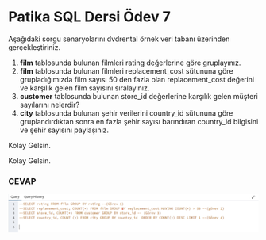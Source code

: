 # Patika SQL Dersi Ödev 7

Aşağıdaki sorgu senaryolarını dvdrental örnek veri tabanı üzerinden gerçekleştiriniz.

1. **film** tablosunda bulunan filmleri rating değerlerine göre gruplayınız.
2. **film** tablosunda bulunan filmleri replacement_cost sütununa göre grupladığımızda film sayısı 50 den fazla olan replacement_cost değerini ve karşılık gelen film sayısını sıralayınız.
3. **customer** tablosunda bulunan store_id değerlerine karşılık gelen müşteri sayılarını nelerdir? 
4. **city** tablosunda bulunan şehir verilerini country_id sütununa göre gruplandırdıktan sonra en fazla şehir sayısı barındıran country_id bilgisini ve şehir sayısını paylaşınız.

Kolay Gelsin.

Kolay Gelsin.
### CEVAP
![Cevap](/Odev_7/Odev7.png "Ödev 7")
